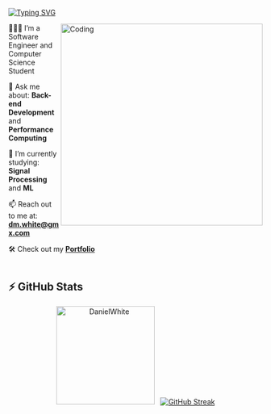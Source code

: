 [![Typing SVG](https://readme-typing-svg.herokuapp.com?font=Lato&size=22&color=016EEA&size=24&lines=Hi+there+%F0%9F%91%8B%2C++I'm+Daniel+%F0%9F%91%A8%E2%80%8D%F0%9F%92%BB...++;Welcome+to+my+GitHub!;I+love+to+learn,+and+hone+my+skills+%F0%9F%92%A1+++;Check+out+my+projects+below!+%F0%9F%91%87)](https://git.io/typing-svg)

<img align="right" alt="Coding" width="400" src="https://github.com/user-attachments/assets/3ed50fcc-4d76-47b4-8445-6e9c411fa45d">


🙋🏼‍♂️ I’m a Software Engineer and Computer Science Student

💬 Ask me about: **Back-end Development** and **Performance Computing**

🌱 I’m currently studying: **Signal Processing** and **ML**

📫 Reach out to me at: **dm.white@gmx.com**

🛠 Check out my **<a href="https://daniel-maxwell.github.io/Portfolio/">Portfolio</a>**
<br><br>
## ⚡ GitHub Stats

<p align="center"><img src="https://github-readme-stats.vercel.app/api/top-langs?username=daniel-maxwell&show_icons=true&theme=tokyonight&locale=en&layout=compact" alt="DanielWhite" height="195" /> &nbsp;
<a href="https://git.io/streak-stats"><img src="https://streak-stats.demolab.com?user=daniel-maxwell&theme=dark&border_radius=5&card_width=450&background=1A1B27" alt="GitHub Streak" /></a>
